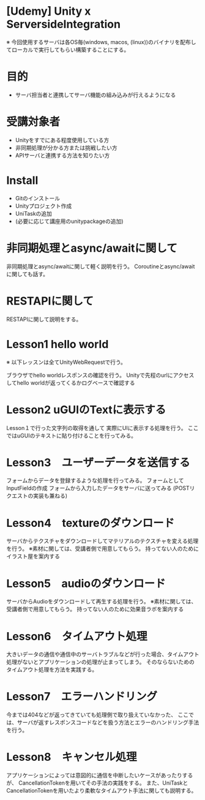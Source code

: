 # [Udemy] Unity x ServersideIntegration

※ 今回使用するサーバは各OS毎(windows, macos, (linux))のバイナリを配布してローカルで実行してもらい構築することにする。

# 目的

- サーバ担当者と連携してサーバ機能の組み込みが行えるようになる

# 受講対象者

- Unityをすでにある程度使用している方
- 非同期処理が分かる方または挑戦したい方
- APIサーバと連携する方法を知りたい方

# Install

- Gitのインストール
- Unityプロジェクト作成
- UniTaskの追加
- (必要に応じて講座用のunitypackageの追加)

# 非同期処理とasync/awaitに関して

非同期処理とasync/awaitに関して軽く説明を行う。
Coroutineとasync/awaitに関しても話す。

# RESTAPIに関して

RESTAPIに関して説明をする。

# Lesson1 hello world

※ 以下レッスンは全てUnityWebRequestで行う。

ブラウザでhello worldレスポンスの確認を行う。
Unityで先程のurlにアクセスしてhello worldが返ってくるかログベースで確認する

# Lesson2 uGUIのTextに表示する

Lesson１で行った文字列の取得を通して
実際にUIに表示する処理を行う。
ここではuGUIのテキストに貼り付けることを行ってみる。

# Lesson3　ユーザーデータを送信する

フォームからデータを登録するような処理を行ってみる。
フォームとしてInputFieldの作成
フォームから入力したデータをサーバに送ってみる
(POSTリクエストの実装も兼ねる)

# Lesson4　textureのダウンロード

サーバからテクスチャをダウンロードしてマテリアルのテクスチャを変える処理を行う。
※素材に関しては、受講者側で用意してもらう。
持ってない人のためにイラスト屋を案内する

# Lesson5　audioのダウンロード

サーバからAudioをダウンロードして再生する処理を行う。
※素材に関しては、受講者側で用意してもらう。
持ってない人のために効果音ラボを案内する

# Lesson6　タイムアウト処理

大きいデータの通信や通信中のサーバトラブルなどが行った場合、タイムアウト処理がないとアプリケーションの処理が止まってしまう。
そのならないためのタイムアウト処理を方法を実践する。

# Lesson7　エラーハンドリング

今までは404などが返ってきていても処理側で取り扱えていなかった、
ここでは、サーバが返すレスポンスコードなどを扱う方法とエラーのハンドリング手法を行う。

# Lesson8　キャンセル処理

アプリケーションによっては意図的に通信を中断したいケースがあったりするが、
CancellationTokenを用いてその手法の実践をする。
また、UniTaskとCancellationTokenを用いたより柔軟なタイムアウト手法に関しても説明する。


